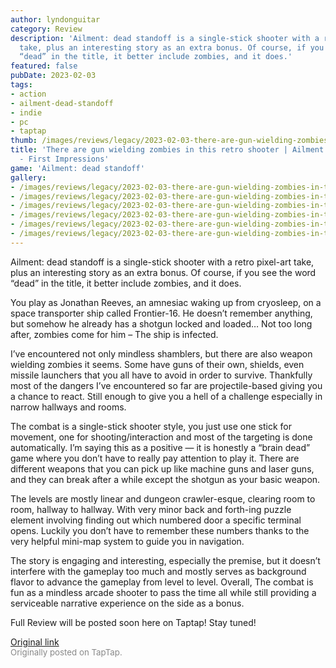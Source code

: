 ```yaml
---
author: lyndonguitar
category: Review
description: 'Ailment: dead standoff is a single-stick shooter with a retro pixel-art
  take, plus an interesting story as an extra bonus. Of course, if you see the word
  “dead” in the title, it better include zombies, and it does.'
featured: false
pubDate: 2023-02-03
tags:
- action
- ailment-dead-standoff
- indie
- pc
- taptap
thumb: /images/reviews/legacy/2023-02-03-there-are-gun-wielding-zombies-in-this-retro-shooter--ailment-dead-standoff---first-impre-0.avif
title: 'There are gun wielding zombies in this retro shooter | Ailment: dead standoff
  - First Impressions'
game: 'Ailment: dead standoff'
gallery:
- /images/reviews/legacy/2023-02-03-there-are-gun-wielding-zombies-in-this-retro-shooter--ailment-dead-standoff---first-impre-0.avif
- /images/reviews/legacy/2023-02-03-there-are-gun-wielding-zombies-in-this-retro-shooter--ailment-dead-standoff---first-impre-1.avif
- /images/reviews/legacy/2023-02-03-there-are-gun-wielding-zombies-in-this-retro-shooter--ailment-dead-standoff---first-impre-2.avif
- /images/reviews/legacy/2023-02-03-there-are-gun-wielding-zombies-in-this-retro-shooter--ailment-dead-standoff---first-impre-3.avif
- /images/reviews/legacy/2023-02-03-there-are-gun-wielding-zombies-in-this-retro-shooter--ailment-dead-standoff---first-impre-4.avif
- /images/reviews/legacy/2023-02-03-there-are-gun-wielding-zombies-in-this-retro-shooter--ailment-dead-standoff---first-impre-5.avif
---
```

Ailment: dead standoff is a single-stick shooter with a retro pixel-art take, plus an interesting story as an extra bonus. Of course, if you see the word “dead” in the title, it better include zombies, and it does.

You play as Jonathan Reeves, an amnesiac waking up from cryosleep, on a space transporter ship called Frontier-16. He doesn’t remember anything, but somehow he already has a shotgun locked and loaded… Not too long after, zombies come for him – The ship is infected.

I’ve encountered not only mindless shamblers, but there are also weapon wielding zombies it seems. Some have guns of their own, shields, even missile launchers that you all have to avoid in order to survive. Thankfully most of the dangers I’ve encountered so far are projectile-based giving you a chance to react. Still enough to give you a hell of a challenge especially in narrow hallways and rooms.

The combat is a single-stick shooter style, you just use one stick for movement, one for shooting/interaction and most of the targeting is done automatically. I’m saying this as a positive — it is honestly a “brain dead” game where you don’t have to really pay attention to play it. There are different weapons that you can pick up like machine guns and laser guns, and they can break after a while except the shotgun as your basic weapon.

The levels are mostly linear and dungeon crawler-esque, clearing room to room, hallway to hallway. With very minor back and forth-ing puzzle element involving finding out which numbered door a specific terminal opens. Luckily you don’t have to remember these numbers thanks to the very helpful mini-map system to guide you in navigation.

The story is engaging and interesting, especially the premise, but it doesn’t interfere with the gameplay too much and mostly serves as background flavor to advance the gameplay from level to level. Overall, The combat is fun as a mindless arcade shooter to pass the time all while still providing a serviceable narrative experience on the side as a bonus.

Full Review will be posted soon here on Taptap! Stay tuned!

[Original link](https://www.taptap.io/post/4424133)<br><span style="font-size: 0.95em; color: #888;">Originally posted on TapTap.</span>